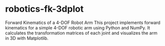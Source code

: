# robotics-fk-3dplot
Forward Kinematics of a 4-DOF Robot Arm  This project implements forward kinematics for a simple 4-DOF robotic arm using Python and NumPy. It calculates the transformation matrices of each joint and visualizes the arm in 3D with Matplotlib.
